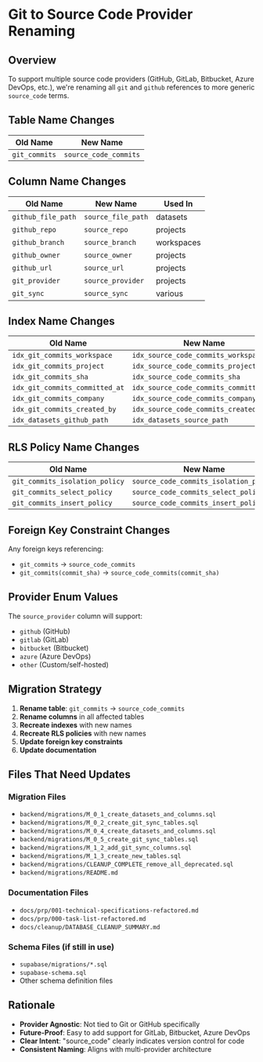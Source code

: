 # Git to Source Code Provider Renaming

## Overview

To support multiple source code providers (GitHub, GitLab, Bitbucket, Azure DevOps, etc.), we're renaming all `git` and `github` references to more generic `source_code` terms.

## Table Name Changes

| Old Name | New Name |
|----------|----------|
| `git_commits` | `source_code_commits` |

## Column Name Changes

| Old Name | New Name | Used In |
|----------|----------|---------|
| `github_file_path` | `source_file_path` | datasets |
| `github_repo` | `source_repo` | projects |
| `github_branch` | `source_branch` | workspaces |
| `github_owner` | `source_owner` | projects |
| `github_url` | `source_url` | projects |
| `git_provider` | `source_provider` | projects |
| `git_sync` | `source_sync` | various |

## Index Name Changes

| Old Name | New Name |
|----------|----------|
| `idx_git_commits_workspace` | `idx_source_code_commits_workspace` |
| `idx_git_commits_project` | `idx_source_code_commits_project` |
| `idx_git_commits_sha` | `idx_source_code_commits_sha` |
| `idx_git_commits_committed_at` | `idx_source_code_commits_committed_at` |
| `idx_git_commits_company` | `idx_source_code_commits_company` |
| `idx_git_commits_created_by` | `idx_source_code_commits_created_by` |
| `idx_datasets_github_path` | `idx_datasets_source_path` |

## RLS Policy Name Changes

| Old Name | New Name |
|----------|----------|
| `git_commits_isolation_policy` | `source_code_commits_isolation_policy` |
| `git_commits_select_policy` | `source_code_commits_select_policy` |
| `git_commits_insert_policy` | `source_code_commits_insert_policy` |

## Foreign Key Constraint Changes

Any foreign keys referencing:
- `git_commits` → `source_code_commits`
- `git_commits(commit_sha)` → `source_code_commits(commit_sha)`

## Provider Enum Values

The `source_provider` column will support:
- `github` (GitHub)
- `gitlab` (GitLab)
- `bitbucket` (Bitbucket)
- `azure` (Azure DevOps)
- `other` (Custom/self-hosted)

## Migration Strategy

1. **Rename table**: `git_commits` → `source_code_commits`
2. **Rename columns** in all affected tables
3. **Recreate indexes** with new names
4. **Recreate RLS policies** with new names
5. **Update foreign key constraints**
6. **Update documentation**

## Files That Need Updates

### Migration Files
- `backend/migrations/M_0_1_create_datasets_and_columns.sql`
- `backend/migrations/M_0_2_create_git_sync_tables.sql`
- `backend/migrations/M_0_4_create_datasets_and_columns.sql`
- `backend/migrations/M_0_5_create_git_sync_tables.sql`
- `backend/migrations/M_1_2_add_git_sync_columns.sql`
- `backend/migrations/M_1_3_create_new_tables.sql`
- `backend/migrations/CLEANUP_COMPLETE_remove_all_deprecated.sql`
- `backend/migrations/README.md`

### Documentation Files
- `docs/prp/001-technical-specifications-refactored.md`
- `docs/prp/000-task-list-refactored.md`
- `docs/cleanup/DATABASE_CLEANUP_SUMMARY.md`

### Schema Files (if still in use)
- `supabase/migrations/*.sql`
- `supabase-schema.sql`
- Other schema definition files

## Rationale

- **Provider Agnostic**: Not tied to Git or GitHub specifically
- **Future-Proof**: Easy to add support for GitLab, Bitbucket, Azure DevOps
- **Clear Intent**: "source_code" clearly indicates version control for code
- **Consistent Naming**: Aligns with multi-provider architecture
